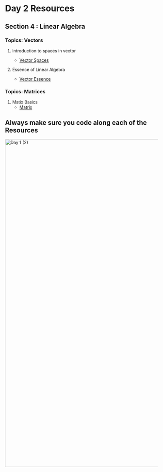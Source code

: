# Day 2 Resources 

## Section 4 : Linear Algebra

### Topics: Vectors
1. Introduction to spaces in vector
    * [Vector Spaces](https://www.youtube.com/watch?v=br7tS1t2SFE&pp=ygUjbGluZWFyIGFsZ2VicmEgdmVjdG9ycyBhbmQgbWF0cmljZXM%3D)

2. Essence of Linear Algebra
    * [Vector Essence](https://youtu.be/fNk_zzaMoSs)


### Topics: Matrices
1. Matix Basics
    * [Matrix](https://youtu.be/yRwQ7A6jVLk)

## Always make sure you code along each of the Resources 

<img width="1080" height="1080" alt="Day 1 (2)" src="https://github.com/user-attachments/assets/73d1fee8-8ae0-48ab-9019-2f3bdfa3deae" />
